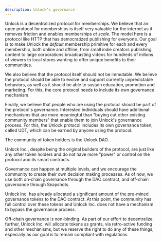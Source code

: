 ```yaml
---
description: Unlock's governance
---
```


Unlock is a decentralized protocol for memberships. We believe that an open protocol for memberships is itself very valuable for the internet as it removes friction and enables memberships _at scale_. The model here is a protocol like HTTP that has democratized publishing for everyone. Our goal is to make Unlock the _default_ membership primitive for each and every membership, both online and offline, from small indie creators publishing content to large corporations broadcasting videos for hundreds of milions of viewers to local stores wanting to offer unique benefits to their communities.

We also believe that the protocol itself should not be immutable. We believe the protocol should be able to evolve and support currently unpredictable behaviors, as well as it should be able to sustain education, promotion and marketing. For this, the core protocol needs to include its own governance mechanism.

Finally, we believe that people who are using the protocol should be part of the protocol's governance. Interested individuals should have additional mechanisms that are more meaningful than "buying out other existing community members" that enable them to join Unlock's governance process. For this, the Unlock protocol includes its own governance token, called UDT, which can be earned by anyone using the protocol.

The community of token holders is the Unlock DAO.

Unlock Inc., despite being the original builders of the protocol, are just like any other token holders and do not have more "power" or control on the protocol and its smart contracts.

Governance can happen at multiple levels, and we encourage the community to create their own decision making processes. As of now, we use both on-chain governance through the DAO contract, and off-chain governance through Snapshots. 

Unlock Inc. has already allocated a significant amount of the pre-mined governance tokens to the DAO contract. At this point, the community has full control over these tokens and Unlock Inc. does not have a mechanism to bypass the governance process.

Off-chain governance is non-binding. As part of our effort to decentralize further, Unlock Inc. will allocate tokens as grants, via retro-active funding and other mechanisms, but we reserve the right to do any of these things, especially as our goal is to remain compliant with regulations.

